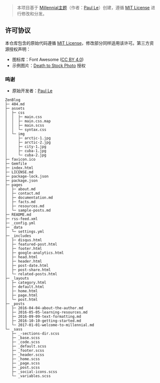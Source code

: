 > 本项目基于 [Millennial主题](https://github.com/LeNPaul/Millennial)（作者：[Paul Le](https://lenpaul.com/)）创建，遵循 [MIT License](LICENSE.md) 进行修改和分发。

## 许可协议
本仓库包含的原始代码遵循 [MIT License](LICENSE.md)，修改部分同样适用该许可。第三方资源授权声明：
- 图标库：Font Awesome ([CC BY 4.0](https://fontawesome.com/license))
- 示例图片：[Death to Stock Photo](https://deathtothestockphoto.com/) 授权

### 鸣谢
- 原始开发者：[Paul Le](https://github.com/LeNPaul)  

```
ZenBlog
├─ 404.md
├─ assets
│  ├─ css
│  │  ├─ main.css
│  │  ├─ main.css.map
│  │  ├─ main.scss
│  │  └─ syntax.css
│  └─ img
│     ├─ arctic-1.jpg
│     ├─ arctic-2.jpg
│     ├─ city-1.jpg
│     ├─ cuba-1.jpg
│     └─ cuba-2.jpg
├─ favicon.ico
├─ Gemfile
├─ index.html
├─ LICENSE.md
├─ package-lock.json
├─ package.json
├─ pages
│  ├─ about.md
│  ├─ contact.md
│  ├─ documentation.md
│  ├─ facts.md
│  ├─ resources.md
│  └─ sample-posts.md
├─ README.md
├─ rss-feed.xml
├─ _config.yml
├─ _data
│  └─ settings.yml
├─ _includes
│  ├─ disqus.html
│  ├─ featured-post.html
│  ├─ footer.html
│  ├─ google-analytics.html
│  ├─ head.html
│  ├─ header.html
│  ├─ post-date.html
│  ├─ post-share.html
│  └─ related-posts.html
├─ _layouts
│  ├─ category.html
│  ├─ default.html
│  ├─ home.html
│  ├─ page.html
│  └─ post.html
├─ _posts
│  ├─ 2016-04-04-about-the-author.md
│  ├─ 2016-05-05-learning-resources.md
│  ├─ 2016-09-09-text-formatting.md
│  ├─ 2016-10-10-getting-started.md
│  └─ 2017-01-01-welcome-to-millennial.md
└─ _sass
   ├─ _-sections-dir.scss
   ├─ _base.scss
   ├─ _code.scss
   ├─ _default.scss
   ├─ _footer.scss
   ├─ _header.scss
   ├─ _home.scss
   ├─ _page.scss
   ├─ _post.scss
   ├─ _social-icons.scss
   └─ _variables.scss

```